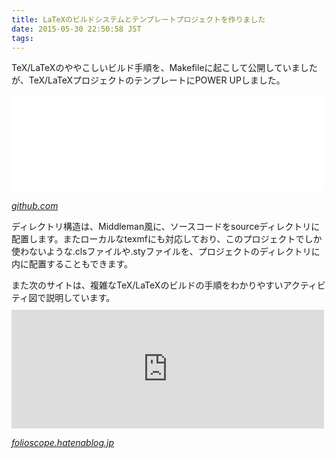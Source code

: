 ```yaml
---
title: LaTeXのビルドシステムとテンプレートプロジェクトを作りました
date: 2015-05-30 22:50:58 JST
tags: 
---
```


TeX/LaTeXのややこしいビルド手順を、Makefileに起こして公開していましたが、TeX/LaTeXプロジェクトのテンプレートにPOWER UPしました。

<iframe src="//hatenablog-parts.com/embed?url=https%3A%2F%2Fgithub.com%2Fueokande%2Ftex-makefile" title="ueokande/tex-makefile" class="embed-card embed-webcard" scrolling="no" frameborder="0" style="display: block; width: 100%; height: 155px; max-width: 500px; margin: 10px 0px;"></iframe>

<cite>[github.com](https://github.com/ueokande/tex-makefile)</cite>

ディレクトリ構造は、Middleman風に、ソースコードをsourceディレクトリに配置します。またローカルなtexmfにも対応しており、このプロジェクトでしか使わないような.clsファイルや.styファイルを、プロジェクトのディレクトリに内に配置することもできます。

また次のサイトは、複雑なTeX/LaTeXのビルドの手順をわかりやすいアクティビティ図で説明しています。<iframe src="http://folioscope.hatenablog.jp/embed/2014/03/09/220819" title="Make-ing LaTeX - Folioscope" class="embed-card embed-blogcard" scrolling="no" frameborder="0" style="display: block; width: 100%; height: 190px; max-width: 500px; margin: 10px 0px;"></iframe>

<cite>[folioscope.hatenablog.jp](http://folioscope.hatenablog.jp/entry/2014/03/09/220819)</cite>

